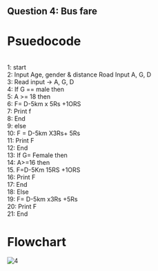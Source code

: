 ## Question 4: Bus fare

# Psuedocode
\
1: start\
2: Input Age, gender & distance Road Input A, G, D\
3: Read input → A, G, D\
4: If G == male then\
5: A >= 18 then\
6: F= D-5km x 5Rs +1ORS\
7: Print f\
8: End\
9: else\
10: F = D-5km X3Rs+ 5Rs\
11: Print F\
12: End\
13: If G= Female then\
14: A>=16 then\
15. F=D-5Km 15RS +1ORS\
16: Print F\
17: End\
18: Else \
19: F= D-5km x3Rs +5Rs\
20: Print F\
21: End

# Flowchart
![4](https://user-images.githubusercontent.com/117566652/209471810-0ccce9fa-9076-4be0-b551-11da1416fe68.jpg)
